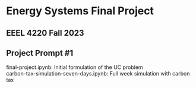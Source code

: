 # Energy Systems Final Project
## EEEL 4220 Fall 2023 
## Project Prompt \#1

final-project.ipynb: Initial formulation of the UC problem   
carbon-tax-simulation-seven-days.ipynb: Full week simulation with carbon tax
